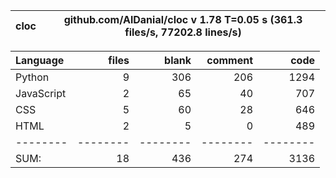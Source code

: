 cloc|github.com/AlDanial/cloc v 1.78  T=0.05 s (361.3 files/s, 77202.8 lines/s)
--- | ---

Language|files|blank|comment|code
:-------|-------:|-------:|-------:|-------:
Python|9|306|206|1294
JavaScript|2|65|40|707
CSS|5|60|28|646
HTML|2|5|0|489
--------|--------|--------|--------|--------
SUM:|18|436|274|3136
